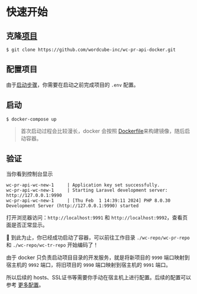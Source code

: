 # 快速开始

## 克隆[项目](https://github.com/wordcube-inc/wc-pr-api-docker)

```shell
$ git clone https://github.com/wordcube-inc/wc-pr-api-docker.git
```

## 配置项目

由于[启动步骤](detail.html#php-dockerfile)，你需要在启动之前完成项目的 `.env` 配置。

## 启动

```shell
$ docker-compose up
```

> 首次启动过程会比较漫长，docker 会按照 [Dockerfile](detail.html#php-dockerfile)来构建镜像，随后启动容器。

## 验证

当你看到控制台显示

```shell
wc-pr-api-wc-new-1     | Application key set successfully.
wc-pr-api-wc-new-1     | Starting Laravel development server: http://127.0.0.1:9990
wc-pr-api-wc-new-1     | [Thu Feb  1 14:39:11 2024] PHP 8.0.30 Development Server (http://127.0.0.1:9990) started
```

打开浏览器访问：`http://localhost:9991` 和 `http://localhost:9992`，查看页面是否正常显示。

:tada: 到此为止，你已经成功启动了容器，可以前往工作目录 `./wc-repo/wc-pr-repo` 和 `./wc-repo/wc-tr-repo` 开始编码了！

由于 docker 只负责启动项目目录的开发服务，就是将新项目的 `9990` 端口映射到宿主机的 `9992` 端口，将旧项目的 `9990` 端口映射到宿主机的 `9991` 端口。

所以后续的 hosts、SSL证书等需要你手动在宿主机上进行配置。后续的配置可以参考 [更多配置](moreconf.html)。